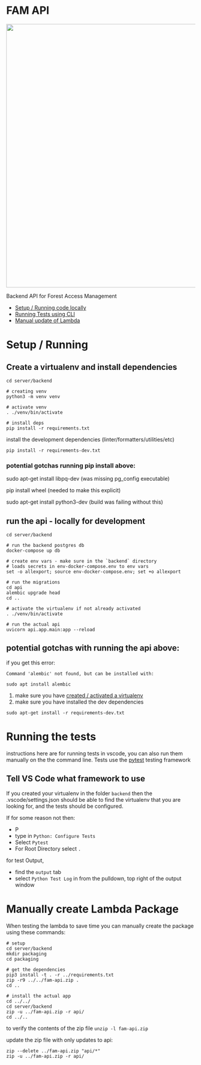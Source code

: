 # FAM API

<img src="https://lh3.googleusercontent.com/pw/AL9nZEXIJhongvBS1KY6jUfB-SN2TxFIL0ZdoeUaByYMCgErBVCIu8tqKzEF5Ln3skKl1F7yy7o01bpNl7QqUNWtJvcSzP1BRMqQkPFqs4uyQa7BVAF8vz3RrjC72TfkISs2sycGiu6BQ2yJFmVOhrytVRU6RQ=w1592-h896-no?authuser=0" width="700">

Backend API for Forest Access Management

* [Setup / Running code locally](#setup--running)
* [Running Tests using CLI](#running-the-tests)
* [Manual update of Lambda](#manually-create-lambda-package)

# Setup / Running

## Create a virtualenv and install dependencies

```
cd server/backend

# creating venv
python3 -m venv venv

# activate venv
. ./venv/bin/activate

# install deps
pip install -r requirements.txt
```

install the development dependencies (linter/formatters/utilities/etc)

```
pip install -r requirements-dev.txt
```
### potential gotchas running pip install above:

sudo apt-get install libpq-dev
(was missing pg_config executable)

pip install wheel
(needed to make this explicit)

sudo apt-get install python3-dev
(build was failing without this)

## run the api - locally for development

```
cd server/backend

# run the backend postgres db
docker-compose up db

# create env vars - make sure in the `backend` directory
# loads secrets in env-docker-compose.env to env vars
set -o allexport; source env-docker-compose.env; set +o allexport

# run the migrations
cd api
alembic upgrade head
cd ..

# activate the virtualenv if not already activated
. ./venv/bin/activate

# run the actual api
uvicorn api.app.main:app --reload
```

## potential gotchas with running the api above:

if you get this error:

```
Command 'alembic' not found, but can be installed with:

sudo apt install alembic
```

1. make sure you have [created / activated a virtualenv](#create-a-virtualenv-and-install-dependencies)
1. make sure you have installed the dev dependencies

```
sudo apt-get install -r requirements-dev.txt
```

# Running the tests

instructions here are for running tests in vscode, you can also run them manually on the
the command line.  Tests use the [pytest](https://docs.pytest.org/en/7.1.x/) testing framework

## Tell VS Code what framework to use

If you created your virtualenv in the folder `backend` then the
.vscode/settings.json should be able to find the virtualenv that you are looking
for, and the tests should be configured.

If for some reason not then:
* <ctrl><shift>P
* type in `Python: Configure Tests`
* Select `Pytest`
* For Root Directory select `.`

for test Output,
* find the `output` tab
* select `Python Test Log` in from the pulldown, top right of the output window


# Manually create Lambda Package

When testing the lambda to save time you can manually create the package
using these commands:

```
# setup
cd server/backend
mkdir packaging
cd packaging

# get the dependencies
pip3 install -t . -r ../requirements.txt
zip -r9 ../../fam-api.zip .
cd ..

# install the actual app
cd ../../
cd server/backend
zip -u ../fam-api.zip -r api/
cd ../..
```

to verify the contents of the zip file
`unzip -l fam-api.zip`

update the zip file with only updates to api:
```
zip --delete ../fam-api.zip "api/*"
zip -u ../fam-api.zip -r api/
```


